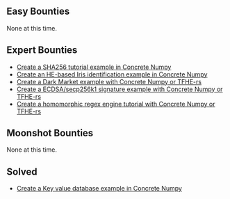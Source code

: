 ## Easy Bounties
None at this time.

## Expert Bounties
- [Create a SHA256 tutorial example in Concrete Numpy](create-a-sha256-tutorial.md)
- [Create an HE-based Iris identification example in Concrete Numpy](create-iris-identification-app.md)
- [Create a Dark Market example with Concrete Numpy or TFHE-rs](create-a-dark-market-app.md)
- [Create a ECDSA/secp256k1 signature example with Concrete Numpy or TFHE-rs](create-a-secp256k1-tutorial.md)
- [Create a homomorphic regex engine tutorial with Concrete Numpy or TFHE-rs](create-regex-engine.md)

## Moonshot Bounties
None at this time.

## Solved
- [Create a Key value database example in Concrete Numpy](../Solved/create-key-value-database-app.md)
